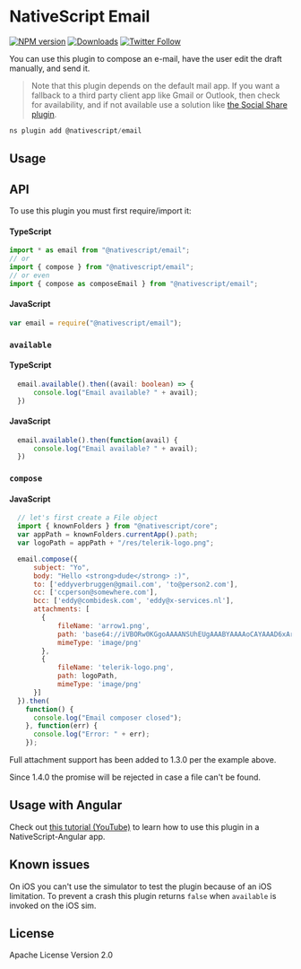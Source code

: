 # NativeScript Email

[![NPM version][npm-image]][npm-url]
[![Downloads][downloads-image]][npm-url]
[![Twitter Follow][twitter-image]][twitter-url]

[npm-image]:http://img.shields.io/npm/v/nativescript-email.svg
[npm-url]:https://npmjs.org/package/nativescript-email
[downloads-image]:http://img.shields.io/npm/dm/nativescript-email.svg
[twitter-image]:https://img.shields.io/twitter/follow/eddyverbruggen.svg?style=social&label=Follow%20me
[twitter-url]:https://twitter.com/eddyverbruggen

You can use this plugin to compose an e-mail, have the user edit the draft manually, and send it.

> Note that this plugin depends on the default mail app. If you want a fallback to a third party client app like Gmail or Outlook, then check for availability, and if not available use a solution like [the Social Share plugin](https://github.com/tjvantoll/nativescript-social-share).

```javascript
ns plugin add @nativescript/email
```

## Usage 

## API

To use this plugin you must first require/import it:

#### TypeScript

```typescript
import * as email from "@nativescript/email";
// or
import { compose } from "@nativescript/email";
// or even
import { compose as composeEmail } from "@nativescript/email";
```

#### JavaScript

```js
var email = require("@nativescript/email");
```

### `available`

#### TypeScript

```typescript
  email.available().then((avail: boolean) => {
      console.log("Email available? " + avail);
  })
```

#### JavaScript

```js
  email.available().then(function(avail) {
      console.log("Email available? " + avail);
  })
```

### `compose`

#### JavaScript

```js
  // let's first create a File object
  import { knownFolders } from "@nativescript/core";
  var appPath = knownFolders.currentApp().path;
  var logoPath = appPath + "/res/telerik-logo.png";

  email.compose({
      subject: "Yo",
      body: "Hello <strong>dude</strong> :)",
      to: ['eddyverbruggen@gmail.com', 'to@person2.com'],
      cc: ['ccperson@somewhere.com'],
      bcc: ['eddy@combidesk.com', 'eddy@x-services.nl'],
      attachments: [
        {
            fileName: 'arrow1.png',
            path: 'base64://iVBORw0KGgoAAAANSUhEUgAAABYAAAAoCAYAAAD6xArmAAAACXBIWXMAABYlAAAWJQFJUiTwAAAAHGlET1QAAAACAAAAAAAAABQAAAAoAAAAFAAAABQAAAB5EsHiAAAAAEVJREFUSA1iYKAimDhxYjwIU9FIBgaQgZMmTfoPwlOmTJGniuHIhlLNxaOGwiNqNEypkwlGk9RokoIUfaM5ijo5Clh9AAAAAP//ksWFvgAAAEFJREFUY5g4cWL8pEmT/oMwiM1ATTBqONbQHA2W0WDBGgJYBUdTy2iwYA0BrILDI7VMmTJFHqv3yBUEBQsIg/QDAJNpcv6v+k1ZAAAAAElFTkSuQmCC',
            mimeType: 'image/png'
        },
        {
            fileName: 'telerik-logo.png',
            path: logoPath,
            mimeType: 'image/png'
      }]
  }).then(
    function() {
      console.log("Email composer closed");
    }, function(err) {
      console.log("Error: " + err);
    });
```

Full attachment support has been added to 1.3.0 per the example above.

Since 1.4.0 the promise will be rejected in case a file can't be found.

## Usage with Angular
Check out [this tutorial (YouTube)](https://www.youtube.com/watch?v=fSnQb9-Gtdk) to learn how to use this plugin in a NativeScript-Angular app.

## Known issues
On iOS you can't use the simulator to test the plugin because of an iOS limitation.
To prevent a crash this plugin returns `false` when `available` is invoked on the iOS sim.


    
## License

Apache License Version 2.0
